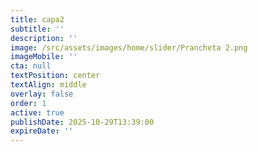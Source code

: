 ```yaml
---
title: capa2
subtitle: ''
description: ''
image: /src/assets/images/home/slider/Prancheta 2.png
imageMobile: ''
cta: null
textPosition: center
textAlign: middle
overlay: false
order: 1
active: true
publishDate: 2025-10-29T13:39:00
expireDate: ''
---
```



